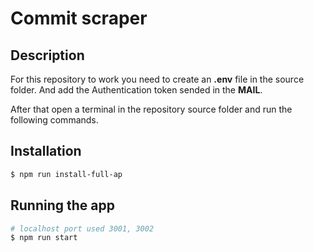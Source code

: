 
# Commit scraper

## Description

For this repository to work you need to create an **.env** file in the source folder.
And add the Authentication token sended in the **MAIL**.

After that open a terminal in the repository source folder and run the following commands.

## Installation

```bash
$ npm run install-full-ap
```

## Running the app

```bash
# localhost port used 3001, 3002
$ npm run start

```
